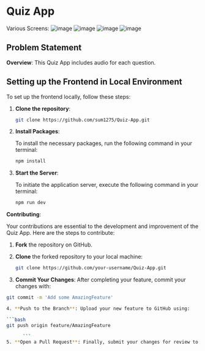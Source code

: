 # Quiz App
Various Screens:
![image](https://github.com/sum1275/Quiz-App/assets/59500999/a1bd7684-db14-41ee-b230-33ddebebaac9)
![image](https://github.com/sum1275/Quiz-App/assets/59500999/625f3ccc-ef46-482f-b230-4b6e87d489b6)
![image](https://github.com/sum1275/Quiz-App/assets/59500999/0f762424-9fa6-45e9-9a9a-6aa537a4f3d3)
![image](https://github.com/sum1275/Quiz-App/assets/59500999/8364b426-d8b2-4470-b900-61b33f4635ec)

## Problem Statement

**Overview**: This Quiz App includes audio for each question.

## Setting up the Frontend in Local Environment

To set up the frontend locally, follow these steps:

1. **Clone the repository**:

   ```bash
   git clone https://github.com/sum1275/Quiz-App.git

2. **Install Packages**:

   To install the necessary packages, run the following command in your terminal:

   ```bash
   npm install

3. **Start the Server**:

   To initiate the application server, execute the following command in your terminal:

   ```bash
   npm run dev


**Contributing**:

Your contributions are essential to the development and improvement of the Quiz App. Here are the steps to contribute:

1. **Fork** the repository on GitHub.
   
2. **Clone** the forked repository to your local machine:
   
   ```bash
   git clone https://github.com/your-username/Quiz-App.git
3. **Commit Your Changes**: After completing your feature, commit your changes with:

```bash
git commit -m 'Add some AmazingFeature'

4. **Push to the Branch**: Upload your new feature to GitHub using:

```bash
git push origin feature/AmazingFeature

      ```
5. **Open a Pull Request**: Finally, submit your changes for review to be potentially merged into the main project.








